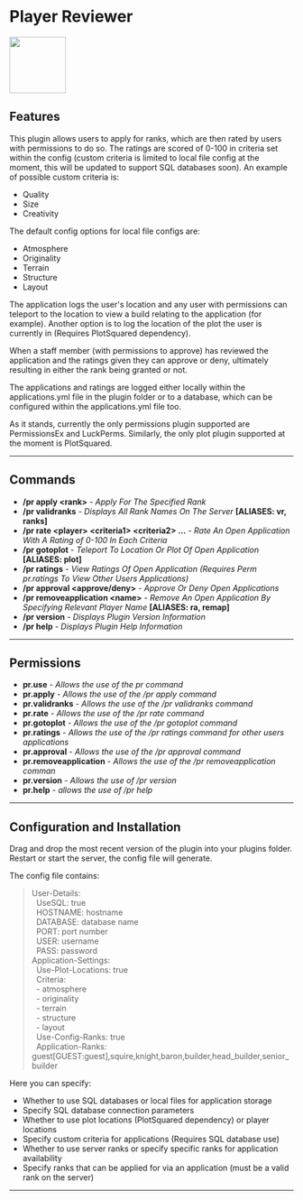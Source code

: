 # Player Reviewer
<img src="https://media.forgecdn.net/avatars/195/299/636878207268497978.png" width=100px height=100px>

## Features
This plugin allows users to apply for ranks, which are then rated by users with permissions to do so. The ratings are scored of 0-100 in criteria set within the config (custom criteria is limited to local file config at the moment, this will be updated to support SQL databases soon). An example of possible custom criteria is:

- Quality
- Size
- Creativity

The default config options for local file configs are:

- Atmosphere
- Originality
- Terrain
- Structure
- Layout

The application logs the user's location and any user with permissions can teleport to the location to view a build relating to the application (for example). Another option is to log the location of the plot the user is currently in (Requires PlotSquared dependency).

When a staff member (with permissions to approve) has reviewed the application and the ratings given they can approve or deny, ultimately resulting in either the rank being granted or not.

The applications and ratings are logged either locally within the applications.yml file in the plugin folder or to a database, which can be configured within the applications.yml file too.

As it stands, currently the only permissions plugin supported are PermissionsEx and LuckPerms. Similarly, the only plot plugin supported at the moment is PlotSquared.

---

## Commands

* **/pr apply \<rank\>** - *Apply For The Specified Rank*
* **/pr validranks** - *Displays All Rank Names On The Server* **\[ALIASES: vr, ranks\]**
* **/pr rate \<player\> \<criteria1\> \<criteria2\> …** - *Rate An Open Application With A Rating of 0-100 In Each Criteria*
* **/pr gotoplot** - *Teleport To Location Or Plot Of Open Application* **\[ALIASES: plot\]**
* **/pr ratings** - *View Ratings Of Open Application (Requires Perm pr.ratings To View Other Users Applications)*
* **/pr approval \<approve/deny\>** - *Approve Or Deny Open Applications*
* **/pr removeapplication \<name\>** - *Remove An Open Application By Specifying Relevant Player Name* **\[ALIASES: ra, remap\]**
* **/pr version** - *Displays Plugin Version Information*
* **/pr help** - *Displays Plugin Help Information*


---

## Permissions

* **pr.use** - *Allows the use of the pr command*
* **pr.apply** - *Allows the use of the /pr apply command*
* **pr.validranks** - *Allows the use of the /pr validranks command*
* **pr.rate** - *Allows the use of the /pr rate command*
* **pr.gotoplot** - *Allows the use of the /pr gotoplot command*
* **pr.ratings** - *Allows the use of the /pr ratings command for other users applications*
* **pr.approval** - *Allows the use of the /pr approval command*
* **pr.removeapplication** - *Allows the use of the /pr removeapplication comman*
* **pr.version** - *Allows the use of /pr version*
* **pr.help** - *allows the use of /pr help*


---

## Configuration and Installation

Drag and drop the most recent version of the plugin into your plugins folder. Restart or start the server, the config file will generate.

The config file contains:

> User-Details:\
> &nbsp;&nbsp;UseSQL: true\
> &nbsp;&nbsp;HOSTNAME: hostname\
> &nbsp;&nbsp;DATABASE: database name\
> &nbsp;&nbsp;PORT: port number\
> &nbsp;&nbsp;USER: username\
> &nbsp;&nbsp;PASS: password\
> Application-Settings:\
> &nbsp;&nbsp;Use-Plot-Locations: true\
> &nbsp;&nbsp;Criteria:\
> &nbsp;&nbsp;\- atmosphere\
> &nbsp;&nbsp;\- originality\
> &nbsp;&nbsp;\- terrain\
> &nbsp;&nbsp;\- structure\
> &nbsp;&nbsp;\- layout\
> &nbsp;&nbsp;Use-Config-Ranks: true\
> &nbsp;&nbsp;Application-Ranks: guest[GUEST:guest],squire,knight,baron,builder,head_builder,senior_builder

Here you can specify:
- Whether to use SQL databases or local files for application storage
- Specify SQL database connection parameters
- Whether to use plot locations (PlotSquared dependency) or player locations
- Specify custom criteria for applications (Requires SQL database use)
- Whether to use server ranks or specify specific ranks for application availability
- Specify ranks that can be applied for via an application (must be a valid rank on the server)

---